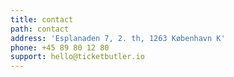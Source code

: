 ```yaml
---
title: contact
path: contact
address: 'Esplanaden 7, 2. th, 1263 København K'
phone: +45 89 80 12 80
support: hello@ticketbutler.io
---
```


